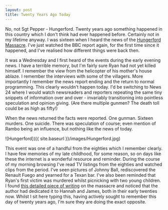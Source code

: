 ```yaml
---
layout: post
title: Twenty Years Ago Today
---
```


No, not Sgt Pepper - Hungerford. Twenty years ago something happened in this country which I don't think had ever happened before. Certainly not in my lifetime anyway. I was sixteen when I heard the news of the [Hungerford Massacre](http://news.bbc.co.uk/onthisday/hi/dates/stories/august/19/newsid_2534000/2534669.stm). I've just watched the BBC report again, for the first time since it happened, and I've realised how different things were back then.

It was a Wednesday and I first heard of the events during the early evening news. I have a terrible memory, but I'm fairly sure Ryan had not yet killed himself. I remember the view from the helicopter of his mother's house ablaze. I remember the interviews with some of the villagers. More importantly I remember the news report ending and the return to normal programming. This clearly wouldn't happen today. I'd be switching to News 24 where I would watch newsreaders and reporters repeating the same tiny snippets of information over and over - invariably transitioning into pointless speculation and opinion giving.  (Are there multiple gunmen? The death toll could be as high as fifty!)

When the news returned the facts were reported. One gunman. Sixteen murders. One suicide. There was speculation of course; even mention of Rambo being an influence, but nothing like the news of today.

![Hungerford]({{ site.baseurl }}/images/Hungerford.jpg)

This event was one of a handful from the eighties which I remember clearly. I have few memories of my late childhood, for some reason, so on days like these the internet is a wonderful resource and reminder. During the course of my morning browsing I've read TV listings from the eighties and watched clips from the period. I've seen pictures of Johnny Ball, rediscovered the Renault Fuego and yearned for a Texan bar. I've also been reminded that Ryan's first victim was murdered whilst picnicking with two young children. I found [this detailed piece of writing](https://web.archive.org/web/20060201235608/http://www.jeremyjosephs.com/hunger.htm#killed) on the massacre and noticed that the author had dedicated it to Hannah and James, both in their early twenties now. Whilst I sit here typing this, having actively sought to remember this day of twenty years ago, I'm sure they are doing the exact opposite.

